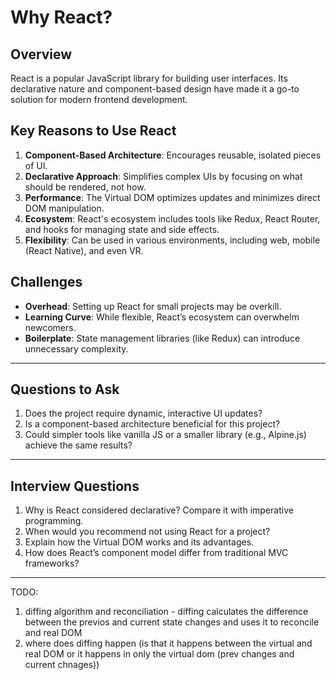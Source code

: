 # Why React?

## Overview

React is a popular JavaScript library for building user interfaces. Its declarative nature and component-based design have made it a go-to solution for modern frontend development.

## Key Reasons to Use React

1. **Component-Based Architecture**: Encourages reusable, isolated pieces of UI.
2. **Declarative Approach**: Simplifies complex UIs by focusing on what should be rendered, not how.
3. **Performance**: The Virtual DOM optimizes updates and minimizes direct DOM manipulation.
4. **Ecosystem**: React's ecosystem includes tools like Redux, React Router, and hooks for managing state and side effects.
5. **Flexibility**: Can be used in various environments, including web, mobile (React Native), and even VR.

## Challenges

- **Overhead**: Setting up React for small projects may be overkill.
- **Learning Curve**: While flexible, React’s ecosystem can overwhelm newcomers.
- **Boilerplate**: State management libraries (like Redux) can introduce unnecessary complexity.

---

## Questions to Ask

1. Does the project require dynamic, interactive UI updates?
2. Is a component-based architecture beneficial for this project?
3. Could simpler tools like vanilla JS or a smaller library (e.g., Alpine.js) achieve the same results?

---

## Interview Questions

1. Why is React considered declarative? Compare it with imperative programming.
2. When would you recommend not using React for a project?
3. Explain how the Virtual DOM works and its advantages.
4. How does React’s component model differ from traditional MVC frameworks?

---

TODO:

1. diffing algorithm and reconciliation - diffing calculates the difference between the previos and current state changes and uses it to reconcile and real DOM
2. where does diffing happen (is that it happens between the virtual and real DOM or it happens in only the virtual dom (prev changes and current chnages))

